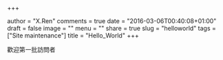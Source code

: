+++

author = "X.Ren"
comments = true
date = "2016-03-06T00:40:08+01:00"
draft = false
image = ""
menu = ""
share = true
slug = "helloworld"
tags = ["Site maintenance"]
title = "Hello_World"
+++

歡迎第一批訪問者